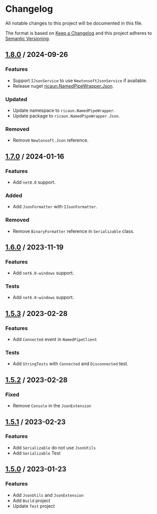 # Changelog
All notable changes to this project will be documented in this file.

The format is based on [Keep a Changelog](http://keepachangelog.com/en/1.0.0/)
and this project adheres to [Semantic Versioning](http://semver.org/spec/v2.0.0.html).

## [1.8.0] / 2024-09-26
### Features
- Support `IJsonService` to use `NewtonsoftJsonService` if available.
- Release nuget [ricaun.NamedPipeWrapper.Json](https://www.nuget.org/packages/ricaun.NamedPipeWrapper.Json).
### Updated
- Update namespace to `ricaun.NamedPipeWrapper`.
- Update package to `ricaun.NamedPipeWrapper.Json`.
### Removed
- Remove `Newtonsoft.Json` reference.

## [1.7.0] / 2024-01-16
### Features
- Add `net8.0` support.
### Added
- Add `JsonFormatter` with `IJsonFormatter`.
### Removed
- Remove `BinaryFormatter` reference in `Serializable` class.

## [1.6.0] / 2023-11-19
### Features
- Add `net6.0-windows` support.
### Tests
- Add `net6.0-windows` support.

## [1.5.3] / 2023-02-28
### Features
- Add `Connected` event in `NamedPipeClient`
### Tests
- Add `StringTests` with `Connected` and `Disconnected` test.

## [1.5.2] / 2023-02-28
### Fixed
- Remove `Console` in the `JsonExtension`

## [1.5.1] / 2023-02-23
### Features
- Add `Serializable` do not use `JsonUtils`
- Add `Serializable` Test

## [1.5.0] / 2023-01-23
### Features
- Add `JsonUtils` and `JsonExtension`
- Add `Build` project
- Update `Test` project

[vNext]: ../../compare/1.5.0...HEAD
[1.8.0]: ../../compare/1.7.0...1.8.0
[1.7.0]: ../../compare/1.6.0...1.7.0
[1.6.0]: ../../compare/1.5.3...1.6.0
[1.5.3]: ../../compare/1.5.2...1.5.3
[1.5.2]: ../../compare/1.5.1...1.5.2
[1.5.1]: ../../compare/1.5.0...1.5.1
[1.5.0]: ../../compare/1.5.0